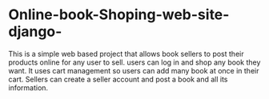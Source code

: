 # Online-book-Shoping-web-site-django-

This is a simple web based project that allows book sellers to post their products online for any user to sell.
users can log in and shop any book they want.
It uses cart management so users can add many book at once in their cart.
Sellers can create a seller account and post a book and all its information.
